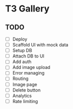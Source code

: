 # T3 Gallery

## TODO

- [ ] Deploy
- [ ] Scaffold UI with mock data
- [ ] Setup DB
- [ ] Attach DB to UI
- [ ] Add auth
- [ ] Add image upload
- [ ] Error managing
- [ ] Routing
- [ ] Image page
- [ ] Delete button
- [ ] Analytics
- [ ] Rate limiting
